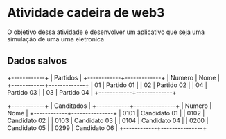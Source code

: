 # Atividade cadeira de web3

O objetivo dessa atividade é desenvolver um aplicativo que seja
uma simulação de uma urna eletronica

## Dados salvos 

+------------+
|  Partidos  |
+------------+-------------+
|   Numero   |    Nome     |
+------------+-------------+
|     01     |  Partido 01 |
|     02     |  Partido 02 |
|     04     |  Partido 03 |
|     03     |  Partido 04 |
+------------+-------------+

+------------+
| Canditados |
+------------+---------------+
|  Numero    |    Nome       |
+------------+---------------+
|   0101     | Candidato 01  |
|   0102     | Candidato 02  |
|   0103     | Candidato 03  |
|   0104     | Candidato 04  |
|   0200     | Candidato 05  |
|   0299     | Candidato 06  |
+------------+---------------+

